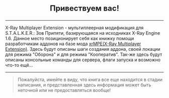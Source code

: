 <p style="text-align: center; font-size: 24px">
<b>Привествуем вас!</b>
</p>


___

X-Ray Multiplayer Extension - мультиплеерная модификация для S.T.A.L.K.E.R.: Зов Припяти, базирующаяся на исходниках X-Ray Engine 1.6. Данное место позиционирует себя как книжку помощи разработчикам аддонов на базе мода [xrMPE(X-Ray Multiplayer Extension)](https://ap-pro.ru/forums/topic/148-x-ray-multiplayer-extension-obt). Здесь будут описаны шаги создания аддона, своей локации для режима "Оборона" и для режима "Кооператив". Так-же здесь будут описаны консольные команды для сервера, флаги запуска и возможно что-то ещё...

___

> Пожалуйста, имейте в виду, что книга все еще находится в стадии написания, и представленная здесь информация может быть неточной или не предоставляться вообще!
